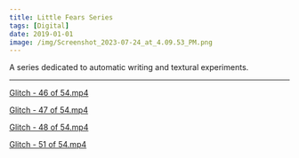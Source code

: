 ```yaml
---
title: Little Fears Series
tags: [Digital]
date: 2019-01-01
image: /img/Screenshot_2023-07-24_at_4.09.53_PM.png
---
```


A series dedicated to automatic writing and textural experiments.

---

[Glitch - 46 of 54.mp4](/img/Glitch_-_46_of_54.mp4)

[Glitch - 47 of 54.mp4](/img/Glitch_-_47_of_54.mp4)

[Glitch - 48 of 54.mp4](/img/Glitch_-_48_of_54.mp4)

[Glitch - 51 of 54.mp4](/img/Glitch_-_51_of_54.mp4)